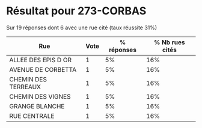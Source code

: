 # Résultat pour 273-CORBAS

Sur 19 réponses dont 6 avec une rue cité (taux réussite 31%)

| Rue | Vote | % réponses | % Nb rues cités|
|-----|------|------------|----------------|
| ALLEE DES EPIS D OR | 1 | 5% | 16%|
| AVENUE DE CORBETTA | 1 | 5% | 16%|
| CHEMIN DES TERREAUX | 1 | 5% | 16%|
| CHEMIN DES VIGNES | 1 | 5% | 16%|
| GRANGE BLANCHE | 1 | 5% | 16%|
| RUE CENTRALE | 1 | 5% | 16%|
